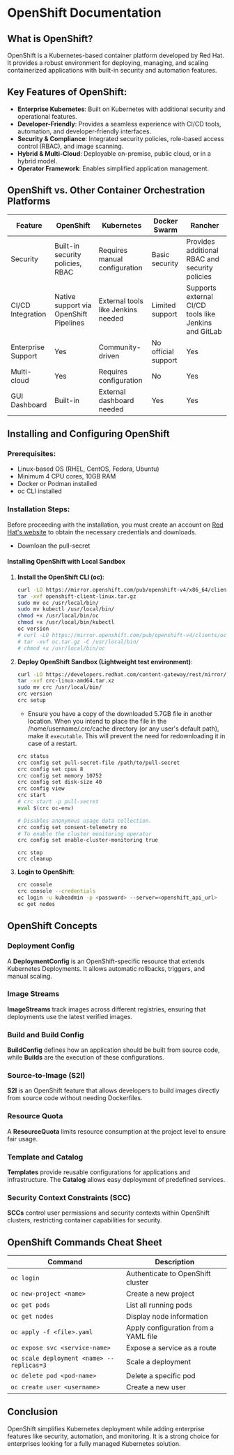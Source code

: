 # OpenShift Documentation

## What is OpenShift?
OpenShift is a Kubernetes-based container platform developed by Red Hat. It provides a robust environment for deploying, managing, and scaling containerized applications with built-in security and automation features.

## Key Features of OpenShift:
- **Enterprise Kubernetes**: Built on Kubernetes with additional security and operational features.
- **Developer-Friendly**: Provides a seamless experience with CI/CD tools, automation, and developer-friendly interfaces.
- **Security & Compliance**: Integrated security policies, role-based access control (RBAC), and image scanning.
- **Hybrid & Multi-Cloud**: Deployable on-premise, public cloud, or in a hybrid model.
- **Operator Framework**: Enables simplified application management.

## OpenShift vs. Other Container Orchestration Platforms

| Feature             | OpenShift                           | Kubernetes                          | Docker Swarm | Rancher |
|---------------------|----------------------------------|----------------------------------|--------------|---------|
| Security           | Built-in security policies, RBAC | Requires manual configuration  | Basic security | Provides additional RBAC and security policies |
| CI/CD Integration  | Native support via OpenShift Pipelines | External tools like Jenkins needed | Limited support | Supports external CI/CD tools like Jenkins and GitLab |
| Enterprise Support | Yes                              | Community-driven                 | No official support | Yes |
| Multi-cloud        | Yes                              | Requires configuration           | No | Yes |
| GUI Dashboard      | Built-in                          | External dashboard needed       | Yes | Yes |

## Installing and Configuring OpenShift

### Prerequisites:
- Linux-based OS (RHEL, CentOS, Fedora, Ubuntu)
- Minimum 4 CPU cores, 10GB RAM
- Docker or Podman installed
- oc CLI installed

### Installation Steps:
Before proceeding with the installation, you must create an account on [Red Hat's website](https://access.redhat.com/) to obtain the necessary credentials and downloads.
* Downloan the pull-secret
#### Installing OpenShift with Local Sandbox
1. **Install the OpenShift CLI (oc)**:
   ```sh
   curl -LO https://mirror.openshift.com/pub/openshift-v4/x86_64/clients/ocp/stable/openshift-client-linux.tar.gz
   tar -xvf openshift-client-linux.tar.gz
   sudo mv oc /usr/local/bin/
   sudo mv kubectl /usr/local/bin/
   chmod +x /usr/local/bin/oc
   chmod +x /usr/local/bin/kubectl
   oc version
   # curl -LO https://mirror.openshift.com/pub/openshift-v4/clients/oc/latest/linux/oc.tar.gz
   # tar -xvf oc.tar.gz -C /usr/local/bin/
   # chmod +x /usr/local/bin/oc
   ```
2. **Deploy OpenShift Sandbox (Lightweight test environment)**:
   ```sh
   curl -LO https://developers.redhat.com/content-gateway/rest/mirror/pub/openshift-v4/clients/crc/latest/crc-linux-amd64.tar.xz
   tar -xvf crc-linux-amd64.tar.xz
   sudo mv crc /usr/local/bin/
   crc version
   crc setup
   ```
   * Ensure you have a copy of the downloaded 5.7GB file in another location. When you intend to place the file in the /home/username/.crc/cache directory (or any user's default path), make it `executable`. This will prevent the need for redownloading it in case of a restart.
   ```bash
   crc status
   crc config set pull-secret-file /path/to/pull-secret
   crc config set cpus 8
   crc config set memory 10752
   crc config set disk-size 40
   crc config view
   crc start
   # crc start -p pull-secret
   eval $(crc oc-env)
   ```
   ```bash
   # Disables anonymous usage data collection.
   crc config set consent-telemetry no
   # To enable the cluster monitoring operator
   crc config set enable-cluster-monitoring true
   ```
   ```
   crc stop
   crc cleanup
   ```
3. **Login to OpenShift**:
   ```sh
   crc console
   crc console --credentials
   oc login -u kubeadmin -p <password> --server=<openshift_api_url>
   oc get nodes
   ```

## OpenShift Concepts
### Deployment Config
A **DeploymentConfig** is an OpenShift-specific resource that extends Kubernetes Deployments. It allows automatic rollbacks, triggers, and manual scaling.

### Image Streams
**ImageStreams** track images across different registries, ensuring that deployments use the latest verified images.

### Build and Build Config
**BuildConfig** defines how an application should be built from source code, while **Builds** are the execution of these configurations.

### Source-to-Image (S2I)
**S2I** is an OpenShift feature that allows developers to build images directly from source code without needing Dockerfiles.

### Resource Quota
A **ResourceQuota** limits resource consumption at the project level to ensure fair usage.

### Template and Catalog
**Templates** provide reusable configurations for applications and infrastructure. The **Catalog** allows easy deployment of predefined services.

### Security Context Constraints (SCC)
**SCCs** control user permissions and security contexts within OpenShift clusters, restricting container capabilities for security.

## OpenShift Commands Cheat Sheet

| Command | Description |
|---------|-------------|
| `oc login` | Authenticate to OpenShift cluster |
| `oc new-project <name>` | Create a new project |
| `oc get pods` | List all running pods |
| `oc get nodes` | Display node information |
| `oc apply -f <file>.yaml` | Apply configuration from a YAML file |
| `oc expose svc <service-name>` | Expose a service as a route |
| `oc scale deployment <name> --replicas=3` | Scale a deployment |
| `oc delete pod <pod-name>` | Delete a specific pod |
| `oc create user <username>` | Create a new user |

## Conclusion
OpenShift simplifies Kubernetes deployment while adding enterprise features like security, automation, and monitoring. It is a strong choice for enterprises looking for a fully managed Kubernetes solution.
